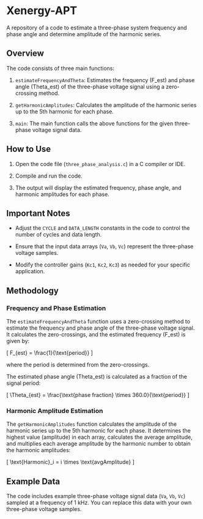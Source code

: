 # Xenergy-APT
A repository of a code to estimate a three-phase system frequency and phase angle and determine amplitude of the harmonic series.

## Overview

The code consists of three main functions:

1. `estimateFrequencyAndTheta`: Estimates the frequency (F_est) and phase angle (Theta_est) of the three-phase voltage signal using a zero-crossing method.

2. `getHarmonicAmplitudes`: Calculates the amplitude of the harmonic series up to the 5th harmonic for each phase.

3. `main`: The main function calls the above functions for the given three-phase voltage signal data.

## How to Use

1. Open the code file (`three_phase_analysis.c`) in a C compiler or IDE.

2. Compile and run the code.

3. The output will display the estimated frequency, phase angle, and harmonic amplitudes for each phase.

## Important Notes

- Adjust the `CYCLE` and `DATA_LENGTH` constants in the code to control the number of cycles and data length.

- Ensure that the input data arrays (`Va`, `Vb`, `Vc`) represent the three-phase voltage samples.

- Modify the controller gains (`Kc1`, `Kc2`, `Kc3`) as needed for your specific application.

## Methodology

### Frequency and Phase Estimation

The `estimateFrequencyAndTheta` function uses a zero-crossing method to estimate the frequency and phase angle of the three-phase voltage signal. It calculates the zero-crossings, and the estimated frequency (F_est) is given by:

\[ F_{est} = \frac{1}{\text{period}} \]

where the period is determined from the zero-crossings.

The estimated phase angle (Theta_est) is calculated as a fraction of the signal period:

\[ \Theta_{est} = \frac{\text{phase fraction} \times 360.0}{\text{period}} \]

### Harmonic Amplitude Estimation

The `getHarmonicAmplitudes` function calculates the amplitude of the harmonic series up to the 5th harmonic for each phase. It determines the highest value (amplitude) in each array, calculates the average amplitude, and multiplies each average amplitude by the harmonic number to obtain the harmonic amplitudes:

\[ \text{Harmonic}_i = i \times \text{avgAmplitude} \]

## Example Data

The code includes example three-phase voltage signal data (`Va`, `Vb`, `Vc`) sampled at a frequency of 1 kHz. You can replace this data with your own three-phase voltage samples.

